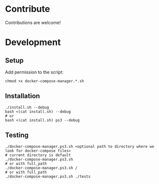 # Contribute

Contributions are welcome!

# Development

## Setup

Add permission to the script:

```shell
chmod +x docker-compose-manager.*.sh
```

## Installation

```shell
./install.sh --debug
bash <(cat install.sh) --debug
# or
bash <(cat install.sh) ps3 --debug
```

## Testing

```shell
./docker-compose-manager.ps3.sh <optional path to directory where we look for docker-compose files>
# current directory is default
./docker-compose-manager.ps3.sh
# or with full_path
./docker-compose-manager.ps3.sh /
# or with full_path
./docker-compose-manager.ps3.sh ./tests
```
